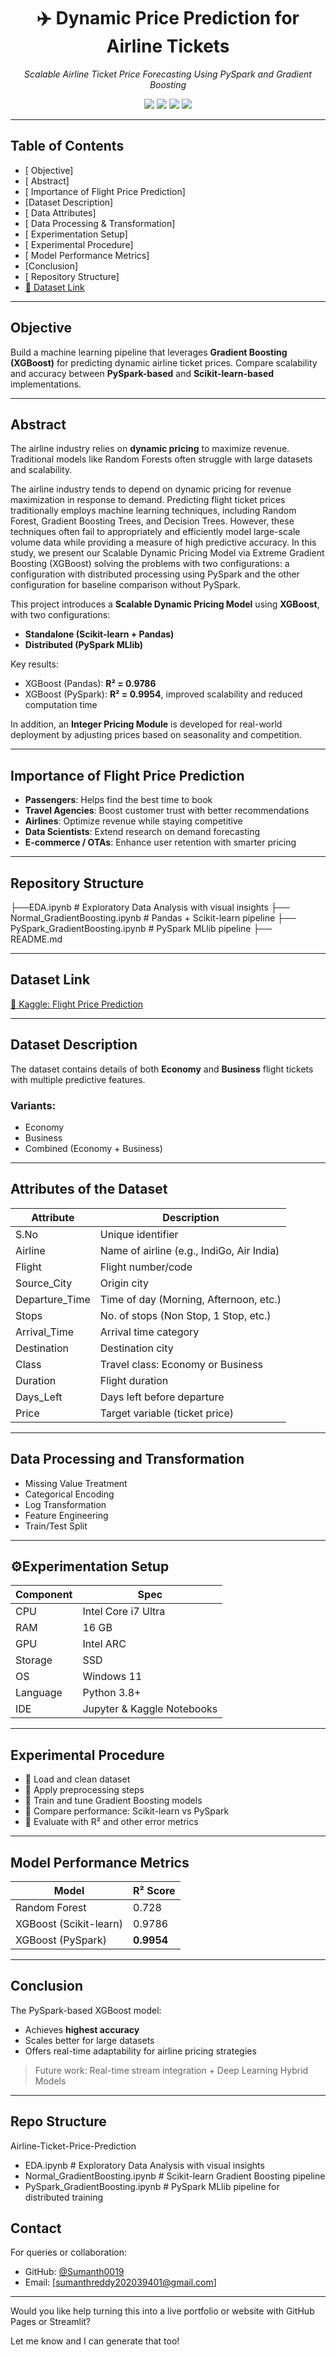 
<h1 align="center">✈️ Dynamic Price Prediction for Airline Tickets</h1>
<p align="center">
  <em>Scalable Airline Ticket Price Forecasting Using PySpark and Gradient Boosting</em>
</p>

<p align="center">
  <img src="https://img.shields.io/badge/Machine%20Learning-XGBoost-green?style=flat-square" />
  <img src="https://img.shields.io/badge/Big%20Data-PySpark-blue?style=flat-square" />
  <img src="https://img.shields.io/badge/Language-Python%203.8+-yellow?style=flat-square" />
  <img src="https://img.shields.io/badge/License-MIT-lightgrey?style=flat-square" />
</p>

---

##  Table of Contents

- [ Objective]
- [ Abstract]
- [ Importance of Flight Price Prediction]
- [Dataset Description]
- [ Data Attributes]
- [ Data Processing & Transformation]
- [ Experimentation Setup]
- [ Experimental Procedure]
- [ Model Performance Metrics]
- [Conclusion]
- [ Repository Structure]
- [🔗 Dataset Link](https://www.kaggle.com/datasets/shubhambathwal/flight-price-prediction)

---

##  Objective

Build a machine learning pipeline that leverages **Gradient Boosting (XGBoost)** for predicting dynamic airline ticket prices. Compare scalability and accuracy between **PySpark-based** and **Scikit-learn-based** implementations.

---

##  Abstract

The airline industry relies on **dynamic pricing** to maximize revenue. Traditional models like Random Forests often struggle with large datasets and scalability.

The airline industry tends to depend on dynamic pricing for revenue maximization in response to 
demand. Predicting flight ticket prices traditionally employs machine learning techniques, including 
Random Forest, Gradient Boosting Trees, and Decision Trees. However, these techniques often fail to 
appropriately and efficiently model large-scale volume data while providing a measure of high 
predictive accuracy. In this study, we present our Scalable Dynamic Pricing Model via Extreme 
Gradient Boosting (XGBoost) solving the problems with two configurations: a configuration with 
distributed processing using PySpark and the other configuration for baseline comparison without 
PySpark. 


This project introduces a **Scalable Dynamic Pricing Model** using **XGBoost**, with two configurations:
- **Standalone (Scikit-learn + Pandas)**
- **Distributed (PySpark MLlib)**

Key results:
-  XGBoost (Pandas): **R² = 0.9786**
-  XGBoost (PySpark): **R² = 0.9954**, improved scalability and reduced computation time

In addition, an **Integer Pricing Module** is developed for real-world deployment by adjusting prices based on seasonality and competition.

---

## Importance of Flight Price Prediction

-  **Passengers**: Helps find the best time to book
-  **Travel Agencies**: Boost customer trust with better recommendations
-  **Airlines**: Optimize revenue while staying competitive
-  **Data Scientists**: Extend research on demand forecasting
-  **E-commerce / OTAs**: Enhance user retention with smarter pricing

---

## Repository Structure
├──EDA.ipynb  # Exploratory Data Analysis with visual insights
├── Normal_GradientBoosting.ipynb   # Pandas + Scikit-learn pipeline
├── PySpark_GradientBoosting.ipynb  # PySpark MLlib pipeline
├── README.md


---

##  Dataset Link

[📂 Kaggle: Flight Price Prediction](https://www.kaggle.com/datasets/shubhambathwal/flight-price-prediction)

---

##  Dataset Description

The dataset contains details of both **Economy** and **Business** flight tickets with multiple predictive features.

### Variants:
- Economy
- Business
- Combined (Economy + Business)

---

## Attributes of the Dataset

| Attribute       | Description |
|----------------|-------------|
| S.No           | Unique identifier |
| Airline        | Name of airline (e.g., IndiGo, Air India) |
| Flight         | Flight number/code |
| Source_City    | Origin city |
| Departure_Time | Time of day (Morning, Afternoon, etc.) |
| Stops          | No. of stops (Non Stop, 1 Stop, etc.) |
| Arrival_Time   | Arrival time category |
| Destination    | Destination city |
| Class          | Travel class: Economy or Business |
| Duration       | Flight duration |
| Days_Left      | Days left before departure |
| Price          | Target variable (ticket price) |

---

##  Data Processing and Transformation

- Missing Value Treatment
- Categorical Encoding
- Log Transformation
- Feature Engineering
- Train/Test Split

---

## ⚙Experimentation Setup

| Component      | Spec                      |
|----------------|---------------------------|
| CPU            | Intel Core i7 Ultra       |
| RAM            | 16 GB                     |
| GPU            | Intel ARC                 |
| Storage        | SSD                       |
| OS             | Windows 11                |
| Language       | Python 3.8+               |
| IDE            | Jupyter & Kaggle Notebooks|

---

## Experimental Procedure

- 🔹 Load and clean dataset
- 🔹 Apply preprocessing steps
- 🔹 Train and tune Gradient Boosting models
- 🔹 Compare performance: Scikit-learn vs PySpark
- 🔹 Evaluate with R² and other error metrics

---

## Model Performance Metrics

| Model                | R² Score |
|----------------------|----------|
| Random Forest        | 0.728    |
| XGBoost (Scikit-learn) | 0.9786   |
| XGBoost (PySpark)    | **0.9954** |



---

## Conclusion

The PySpark-based XGBoost model:
- Achieves **highest accuracy**
- Scales better for large datasets
- Offers real-time adaptability for airline pricing strategies

> Future work: Real-time stream integration + Deep Learning Hybrid Models

---

## Repo Structure

 Airline-Ticket-Price-Prediction
   - EDA.ipynb                       # Exploratory Data Analysis with visual insights
   - Normal_GradientBoosting.ipynb  # Scikit-learn Gradient Boosting pipeline
   - PySpark_GradientBoosting.ipynb # PySpark MLlib pipeline for distributed training


##  Contact

For queries or collaboration:
- GitHub: [@Sumanth0019](https://github.com/Sumanth0019)
- Email: [sumanthreddy202039401@gmail.com]

---



Would you like help turning this into a live portfolio or website with GitHub Pages or Streamlit?

Let me know and I can generate that too!
